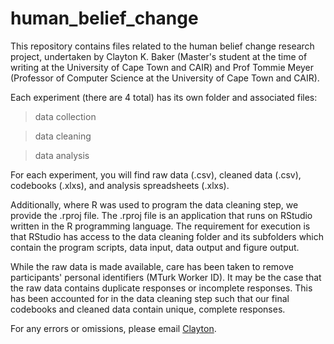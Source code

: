 # human_belief_change

This repository contains files related to the human belief change research project, undertaken by Clayton K. Baker (Master's student at the time of writing at the University of Cape Town and CAIR) and Prof Tommie Meyer (Professor of Computer Science at the University of Cape Town and CAIR).

Each experiment (there are 4 total) has its own folder and associated files:
> data collection

> data cleaning

> data analysis

For each experiment, you will find raw data (.csv), cleaned data (.csv), codebooks (.xlxs), and analysis spreadsheets (.xlxs). 

Additionally, where R was used to program the data cleaning step, we provide the .rproj file. The .rproj file is an application that runs on RStudio written in the R programming language. The requirement for execution is that RStudio has access to the data cleaning folder and its subfolders which contain the program scripts, data input, data output and figure output.

While the raw data is made available, care has been taken to remove participants' personal identifiers (MTurk Worker ID). It may be the case that the raw data contains duplicate responses or incomplete responses. This has been accounted for in the data cleaning step such that our final codebooks and cleaned data contain unique, complete responses. 

For any errors or omissions, please email <a href="mailto:clayton.baker@uct.ac.za">Clayton</a>.
